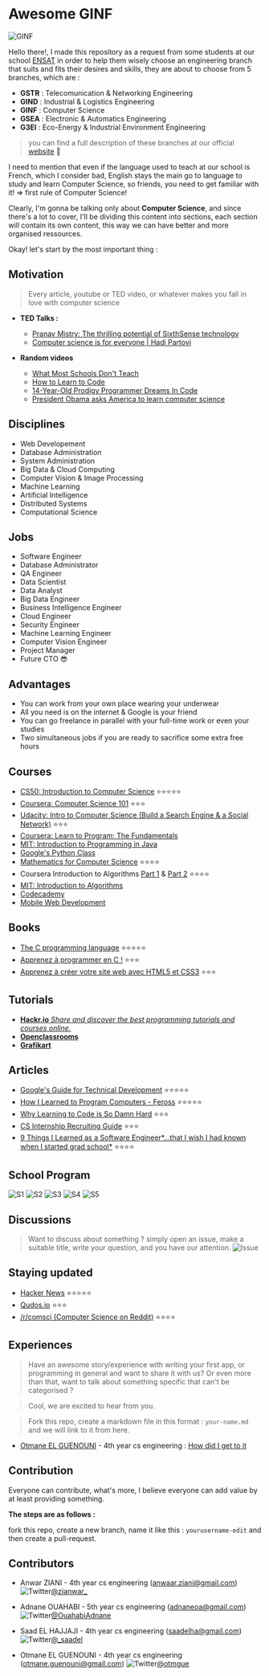 # Awesome GINF

![GINF](https://raw.githubusercontent.com/Zianwar/awesome-ginf/master/images/ginfensat.png "Génie Informatique")

Hello there!, I made this repository as a request from some students at our school [ENSAT](http://ensat.ac.ma) in order to help them wisely choose an engineering branch that suits and fits their desires and skills, they are about to choose from 5 branches, which are :

+ **GSTR** : Telecomunication & Networking Engineering
+ **GIND** : Industrial & Logistics Engineering
+ **GINF** : Computer Science
+ **GSEA** : Electronic & Automatics Engineering
+ **G3EI** : Eco-Energy & Industrial Environment Engineering

> you can find a full description of these branches at our official [website](http://ensat.ac.ma) :poop:

I need to mention that even if the language used to teach at our school is French, which I consider bad, English stays the main go to language to study and learn Computer Science, so friends, you need to get familiar with it! => first rule of Computer Science!

Clearly, I'm gonna be talking only about **Computer Science**, and since there's a lot to cover, I'll be dividing this content into sections, each section will contain its own content, this way we can have better and more organised ressources.

Okay! let's start by the most important thing :


## Motivation
>Every article, youtube or TED video, or whatever makes you fall in love with computer science

+ **TED Talks :**
  + [Pranav Mistry: The thrilling potential of SixthSense technology](https://www.youtube.com/watch?v=YrtANPtnhyg)
  + [Computer science is for everyone | Hadi Partovi](https://www.youtube.com/watch?v=FpMNs7H24X0)

+ **Random videos**
  + [What Most Schools Don't Teach](https://www.youtube.com/watch?v=nKIu9yen5nc)
  + [How to Learn to Code](https://www.youtube.com/watch?v=mvK0UzFNw1Q)
  + [14-Year-Old Prodigy Programmer Dreams In Code](https://www.youtube.com/watch?v=DBXZWB_dNsw)
  + [President Obama asks America to learn computer science](https://www.youtube.com/watch?v=6XvmhE1J9PY)

## Disciplines
+ Web Developement
+ Database Administration
+ System Administration
+ Big Data & Cloud Computing
+ Computer Vision & Image Processing
+ Machine Learning
+ Artificial Intelligence
+ Distributed Systems
+ Computational Science


## Jobs
+ Software Engineer
+ Database Administrator
+ QA Engineer
+ Data Scientist
+ Data Analyst
+ Big Data Engineer
+ Business Intelligence Engineer
+ Cloud Engineer
+ Security Engineer
+ Machine Learning Engineer
+ Computer Vision Engineer
+ Project Manager
+ Future CTO :sunglasses:


## Advantages
+ You can work from your own place wearing your underwear
+ All you need is on the internet & Google is your friend
+ You can go freelance in parallel with your full-time work or even your studies
+ Two simultaneous jobs if you are ready to sacrifice some extra free hours


## Courses
+ [CS50: Introduction to Computer Science](https://www.edx.org/course/introduction-computer-science-harvardx-cs50x) :star::star::star::star::star:
+ [Coursera: Computer Science 101](https://www.coursera.org/course/cs101) :star::star::star:
+ [Udacity: Intro to Computer Science (Build a Search Engine & a Social Network)](https://www.udacity.com/course/intro-to-computer-science--cs101) :star::star::star:
+ [Coursera: Learn to Program: The Fundamentals](https://www.coursera.org/course/programming1)
+ [MIT: Introduction to Programming in Java](http://ocw.mit.edu/courses/electrical-engineering-and-computer-science/6-092-introduction-to-programming-in-java-january-iap-2010/index.htm)
+ [Google's Python Class](https://developers.google.com/edu/python/)
+ [Mathematics for Computer Science](http://ocw.mit.edu/courses/electrical-engineering-and-computer-science/6-042j-mathematics-for-computer-science-fall-2010/index.htm) :star::star::star::star:
+ Coursera Introduction to Algorithms [Part 1](https://www.coursera.org/course/algs4partI) & [Part 2](https://www.coursera.org/course/algs4partII) :star::star::star::star:
+ [MIT: Introduction to Algorithms](http://ocw.mit.edu/courses/electrical-engineering-and-computer-science/6-006-introduction-to-algorithms-spring-2008/index.htm)
+ [Codecademy](http://www.codecademy.com/learn)
+ [Mobile Web Development](https://www.udacity.com/course/mobile-web-development--cs256)


## Books
+ [The C programming language](https://en.wikipedia.org/wiki/The_C_Programming_Language) :star::star::star::star::star:
+ [Apprenez à programmer en C !](https://openclassrooms.com/courses/apprenez-a-programmer-en-c) :star::star::star:
+ [Apprenez à créer votre site web avec HTML5 et CSS3](https://openclassrooms.com/courses/apprenez-a-creer-votre-site-web-avec-html5-et-css3) :star::star::star:

## Tutorials
+ [**Hackr.io**
*Share and discover the best programming tutorials and courses online*.](http://hackr.io/)
+ [**Openclassrooms**](https://openclassrooms.com/)
+ [**Grafikart**](http://www.grafikart.fr/)


## Articles
+ [Google's Guide for Technical Development](https://www.google.com/about/careers/students/guide-to-technical-development.html) :star::star::star::star::star:
+ [How I Learned to Program Computers - Feross](http://feross.org/how-i-learned-to-program-computers/) :star::star::star::star::star:
+ [Why Learning to Code is So Damn Hard](http://www.vikingcodeschool.com/posts/why-learning-to-code-is-so-damn-hard) :star::star::star:
+ [CS Internship Recruiting Guide](https://medium.com/@qrazhan/cs-internship-recruiting-guide-aebb68912808) :star::star::star:
+ [9 Things I Learned as a Software Engineer*…that I wish I had known when I started grad school*](https://medium.com/@maebert/9-things-i-learned-as-a-software-engineer-c2c9f76c9266) :star::star::star::star:

## School Program
![S1](https://raw.githubusercontent.com/Zianwar/awesome-ginf/master/program/s1.png "Semestre 1")
![S2](https://raw.githubusercontent.com/Zianwar/awesome-ginf/master/program/s2.png "Semestre 2")
![S3](https://raw.githubusercontent.com/Zianwar/awesome-ginf/master/program/s3.png "Semestre 3")
![S4](https://raw.githubusercontent.com/Zianwar/awesome-ginf/master/program/s4.png "Semestre 4")
![S5](https://raw.githubusercontent.com/Zianwar/awesome-ginf/master/program/s5.png "Semestre 5")


## Discussions
>Want to discuss about something ?
>simply open an issue, make a suitable title, write your question, and you have our attention.
![Issue](https://raw.githubusercontent.com/Zianwar/awesome-ginf/master/images/newissue1.png "Issues Section")


## Staying updated
+ [Hacker News](https://news.ycombinator.com/) :star::star::star::star::star:
+ [Qudos.io](https://www.qudos.io/) :star::star::star:
+ [/r/comsci (Computer Science on Reddit)](https://www.reddit.com/r/compsci) :star::star::star::star:


## Experiences
> Have an awesome story/experience with writing your first app, or programming in general and want to share it with us?
> Or even more than that, want to talk about something specific that can't be categorised ?

> Cool, we are excited to hear from you.

> Fork this repo, create a markdown file in this format : `your-name.md` and we will link to it from here.

+ [Otmane EL GUENOUNI](http://otmaneguenouni.me) - 4th year cs engineering : [How did I get to it](http://otmaneguenouni.me/2015/07/01/how-did-i-get-to-it.html)

## Contribution
Everyone can contribute, what's more, I believe everyone can add value by at least providing something.

**The steps are as follows :**

fork this repo, create a new branch, name it like this : `yourusername-edit` and then create a pull-request.


## Contributors
+ Anwar ZIANI - 4th year cs engineering (anwaar.ziani@gmail.com) ![Twitter](http://i39.servimg.com/u/f39/15/03/00/90/twitte10.png)[@zianwar_](https://twitter.com/zianwar_)
+ Adnane OUAHABI - 5th year cs engineering (adnaneoa@gmail.com) ![Twitter](http://i39.servimg.com/u/f39/15/03/00/90/twitte10.png)[@OuahabiAdnane ](http://twitter.com/OuahabiAdnane)

+ Saad EL HAJJAJI - 4th year cs engineering (saadelha@gmail.com) ![Twitter](http://i39.servimg.com/u/f39/15/03/00/90/twitte10.png)[@_saadel](http://twitter.com/_saadel)
+ Otmane EL GUENOUNI - 4th year cs engineering (otmane.guenouni@gmail.com) ![Twitter](http://i39.servimg.com/u/f39/15/03/00/90/twitte10.png)[@otmgue](http://twitter.com/otmgue)
